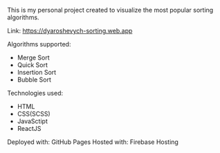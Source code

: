 This is my personal project created to visualize the most popular sorting algorithms.

Link: https://dyaroshevych-sorting.web.app

Algorithms supported:

- Merge Sort
- Quick Sort
- Insertion Sort
- Bubble Sort

Technologies used:

- HTML
- CSS(SCSS)
- JavaSctipt
- ReactJS

Deployed with: GitHub Pages
Hosted with: Firebase Hosting
